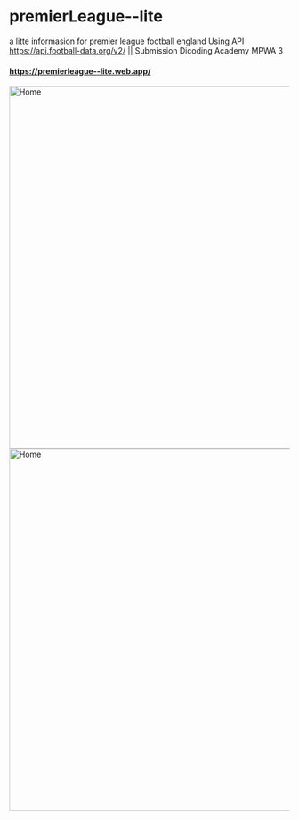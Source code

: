 # premierLeague--lite
a litte informasion for premier league football england Using API https://api.football-data.org/v2/ || Submission Dicoding Academy MPWA 3

#### https://premierleague--lite.web.app/
<img src="https://imgur.com/a/ulOcg3j.png" alt="Home" height="650" style="margin-right: 16px">
<img src="https://imgur.com/a/7zEOhjC.png" alt="Home" height="650" style="margin-right: 16px">
